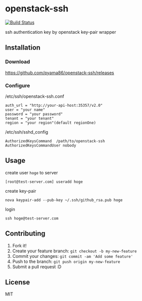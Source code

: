 # openstack-ssh
[![Build Status](https://travis-ci.org/pyama86/openstack-ssh.svg?branch=master)](https://travis-ci.org/pyama86/openstack-ssh)

ssh authentication key by openstack key-pair wrapper

## Installation

### Download
https://github.com/pyama86/openstack-ssh/releases

### Configure
 /etc/ssh/openstack-ssh.conf
 ```
 auth_url = "http://your-api-host:35357/v2.0"
 user = "your name"
 password = "your password"
 tenant = "your tenant"
 region = "your region"(default regionOne)
 ```
 /etc/ssh/sshd_config
 ```
 AuthorizedKeysCommand  /path/to/openstack-ssh
 AuthorizedKeysCommandUser nobody
 ```

## Usage
 create user `hoge` to server
```
[root@test-server.com] useradd hoge
```

create key-pair

```
nova keypair-add --pub-key ~/.ssh/github_rsa.pub hoge
```
login
```
ssh hoge@test-server.com
```


## Contributing

1. Fork it!
2. Create your feature branch: `git checkout -b my-new-feature`
3. Commit your changes: `git commit -am 'Add some feature'`
4. Push to the branch: `git push origin my-new-feature`
5. Submit a pull request :D


## License

MIT
